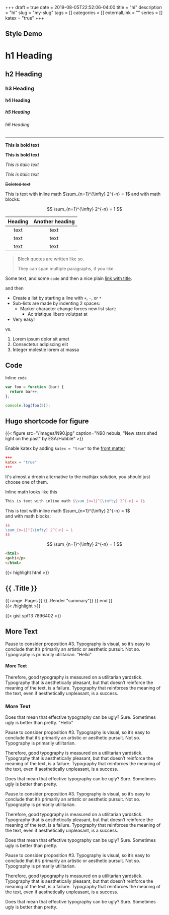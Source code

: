 +++ 
draft = true
date = 2019-08-05T22:52:06-04:00
title = "hi"
description = "hi"
slug = "my-slug" 
tags = []
categories = []
externalLink = ""
series = []
katex = "true"
+++

## Style Demo

# h1 Heading
## h2 Heading
### h3 Heading
#### h4 Heading
##### h5 Heading
###### h6 Heading


---

**This is bold text**

__This is bold text__

*This is italic text*

_This is italic text_

~~Deleted text~~

This is text with inline math $\sum_{n=1}^{\infty} 2^{-n} = 1$ and with math blocks:

$$
\sum_{n=1}^{\infty} 2^{-n} = 1
$$

| Heading | Another heading |
| :----:  | :-------------: |
|  text   |      text       |
|  text   |      text       |
|  text   |      text       |

> Block quotes are
> written like so.
>
> They can span multiple paragraphs,
> if you like.

Some text, and some `code` and then a nice plain [link with title](https://github.com/davidhampgonsalves/davidhampgonsalves.com-hugo "title text!").

and then

+ Create a list by starting a line with `+`, `-`, or `*`
+ Sub-lists are made by indenting 2 spaces:
  - Marker character change forces new list start:
    * Ac tristique libero volutpat at
+ Very easy!

vs.

1. Lorem ipsum dolor sit amet
2. Consectetur adipiscing elit
3. Integer molestie lorem at massa

## Code

Inline `code`

``` js
var foo = function (bar) {
  return bar++;
};

console.log(foo(5));
```

## Hugo shortcode for figure

{{< figure src="/images/N90.jpg" caption="N90 nebula, \"New stars shed light on the past\" by ESA/Hubble" >}}

Enable katex by adding `katex = "true"` to the [front matter](https://gohugo.io/content-management/front-matter/)  

```toml
+++
katex = "true"
+++
```

It's almost a dropin alternative to the mathjax solution, you should just choose one of them.  

Inline math looks like this  

```tex
This is text with inline math $\sum_{n=1}^{\infty} 2^{-n} = 1$
```

This is text with inline math $\sum_{n=1}^{\infty} 2^{-n} = 1$  
and with math blocks:  


```tex
$$
\sum_{n=1}^{\infty} 2^{-n} = 1
$$
```

$$
\sum_{n=1}^{\infty} 2^{-n} = 1
$$

```html
<html>
<p>hi</p>
</html>

```
{{< highlight html >}}
<section id="main">
  <div>
   <h1 id="title">{{ .Title }}</h1>
    {{ range .Pages }}
        {{ .Render "summary"}}
    {{ end }}
  </div>
</section>
{{< /highlight >}}

{{< gist spf13 7896402 >}}

## More Text

Pause to consider proposition #3. Typography is visual, so it’s easy to conclude that it’s primarily an artistic or aesthetic pursuit. Not so. Typography is primarily utilitarian. "Hello"

#### More Text

Therefore, good typography is measured on a utilitarian yardstick. Typography that is aesthetically pleasant, but that doesn’t reinforce the meaning of the text, is a failure. Typography that reinforces the meaning of the text, even if aesthetically unpleasant, is a success.

### More Text

Does that mean that effective typography can be ugly? Sure. Sometimes ugly is better than pretty. "Hello"

Pause to consider proposition #3. Typography is visual, so it’s easy to conclude that it’s primarily an artistic or aesthetic pursuit. Not so. Typography is primarily utilitarian.

Therefore, good typography is measured on a utilitarian yardstick. Typography that is aesthetically pleasant, but that doesn’t reinforce the meaning of the text, is a failure. Typography that reinforces the meaning of the text, even if aesthetically unpleasant, is a success.

Does that mean that effective typography can be ugly? Sure. Sometimes ugly is better than pretty.

Pause to consider proposition #3. Typography is visual, so it’s easy to conclude that it’s primarily an artistic or aesthetic pursuit. Not so. Typography is primarily utilitarian.

Therefore, good typography is measured on a utilitarian yardstick. Typography that is aesthetically pleasant, but that doesn’t reinforce the meaning of the text, is a failure. Typography that reinforces the meaning of the text, even if aesthetically unpleasant, is a success.

Does that mean that effective typography can be ugly? Sure. Sometimes ugly is better than pretty.

Pause to consider proposition #3. Typography is visual, so it’s easy to conclude that it’s primarily an artistic or aesthetic pursuit. Not so. Typography is primarily utilitarian.

Therefore, good typography is measured on a utilitarian yardstick. Typography that is aesthetically pleasant, but that doesn’t reinforce the meaning of the text, is a failure. Typography that reinforces the meaning of the text, even if aesthetically unpleasant, is a success.

Does that mean that effective typography can be ugly? Sure. Sometimes ugly is better than pretty.


